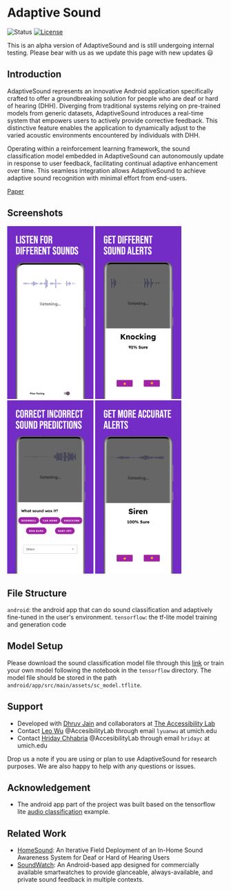 # Adaptive Sound

![Status](https://img.shields.io/badge/Version-alpha-brightgreen.svg)
[![License](https://img.shields.io/badge/License-PolyForm%20Noncommercial%201.0.0-blue.svg)](https://polyformproject.org/licenses/noncommercial/1.0.0/)

This is an alpha version of AdaptiveSound and is still undergoing internal testing. Please bear with us as we update this page with new updates 😃

## Introduction

AdaptiveSound represents an innovative Android application specifically crafted to offer a groundbreaking solution for people who are deaf or hard of hearing (DHH). Diverging from traditional systems relying on pre-trained models from generic datasets, AdaptiveSound introduces a real-time system that empowers users to actively provide corrective feedback. This distinctive feature enables the application to dynamically adjust to the varied acoustic environments encountered by individuals with DHH.

Operating within a reinforcement learning framework, the sound classification model embedded in AdaptiveSound can autonomously update in response to user feedback, facilitating continual adaptive enhancement over time. This seamless integration allows AdaptiveSound to achieve adaptive sound recognition with minimal effort from end-users.


[Paper](https://dl.acm.org/doi/abs/10.1145/3597638.3608390)

## Screenshots

<p float="left">
    <img src="images/image1.jpeg" alt="ss1" width="200"/>
    <img src="images/image2.jpeg" alt="ss2" width="200"/>
    <img src="images/image3.jpeg" alt="ss3" width="200"/>
    <img src="images/image4.jpeg" alt="ss4" width="200"/>
</p>

## File Structure

`android`: the android app that can do sound classification and adaptively fine-tuned in the user's environment.
`tensorflow`: the tf-lite model training and generation code

## Model Setup

Please download the sound classification model file through this [link](https://drive.google.com/file/d/1-c7_m_i7v73OfGobqQYhIIncF2AOJugs/view?usp=share_link) or train your own model following the notebook in the  `tensorflow` directory. The model file should be stored in the path `android/app/src/main/assets/sc_model.tflite`.
## Support
- Developed with [Dhruv Jain](https://web.eecs.umich.edu/~profdj/) and collaborators at [The Accessibility Lab](https://accessibility.eecs.umich.edu)
- Contact [Leo Wu](https://binomial14.github.io) @AccesibilityLab through email `lyuanwu` at umich.edu
- Contact [Hriday Chhabria](https://www.linkedin.com/in/hridayc/) @AccesibilityLab through email `hridayc` at umich.edu

Drop us a note if you are using or plan to use AdaptiveSound for research purposes. We are also happy to help with any questions or issues.

## Acknowledgement
+ The android app part of the project was built based on the tensorflow lite [audio classification](https://github.com/tensorflow/examples/tree/master/lite/examples/audio_classification/android) example.

## Related Work
- [HomeSound](https://makeabilitylab.cs.washington.edu/project/smarthomedhh/): An Iterative Field Deployment of an In-Home Sound Awareness System for Deaf or Hard of Hearing Users
- [SoundWatch](https://github.com/AccessibilityLab/SoundWatch/): An Android-based app designed for commercially available smartwatches to provide glanceable, always-available, and private sound feedback in multiple contexts.


